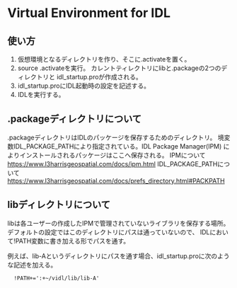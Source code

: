 # Virtual Environment for IDL


## 使い方
1. 仮想環境となるディレクトリを作り、そこに.activateを置く。
2. source .activateを実行。
   カレントティレクトリにlibと.packageの2つのディレクトリと
   idl_startup.proが作成される。
3. idl_startup.proにIDL起動時の設定を記述する。
4. IDLを実行する。


## .packageディレクトリについて
.packageディレクトリはIDLのパッケージを保存するためのディレクトリ。
境変数IDL_PACKAGE_PATHにより指定されている。IDL Package Manager(IPM)
によりインストールされるパッケージはここへ保存される。
IPMについて　https://www.l3harrisgeospatial.com/docs/ipm.html
IDL_PACKAGE_PATHについて https://www.l3harrisgeospatial.com/docs/prefs_directory.html#PACKPATH 


## libディレクトリについて
libは各ユーザーの作成したIPMで管理されていないライブラリを保存する場所。
デフォルトの設定ではこのディレクトリにパスは通っていないので、
IDLにおいて!PATH変数に書き加える形でパスを通す。

例えば、lib-Aというディレクトリにパスを通す場合、idl_startup.proに次のような記述を加える。 
```{idl_startup.pro}
  !PATH+=':+~/vidl/lib/lib-A'
```

